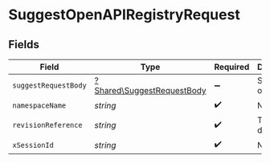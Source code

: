 # SuggestOpenAPIRegistryRequest


## Fields

| Field                                                                   | Type                                                                    | Required                                                                | Description                                                             |
| ----------------------------------------------------------------------- | ----------------------------------------------------------------------- | ----------------------------------------------------------------------- | ----------------------------------------------------------------------- |
| `suggestRequestBody`                                                    | [?Shared\SuggestRequestBody](../../Models/Shared/SuggestRequestBody.md) | :heavy_minus_sign:                                                      | Suggest options                                                         |
| `namespaceName`                                                         | *string*                                                                | :heavy_check_mark:                                                      | N/A                                                                     |
| `revisionReference`                                                     | *string*                                                                | :heavy_check_mark:                                                      | Tag or digest                                                           |
| `xSessionId`                                                            | *string*                                                                | :heavy_check_mark:                                                      | N/A                                                                     |